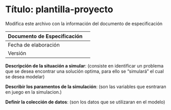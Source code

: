 # Título: plantilla-proyecto

Modifica este archivo con la información del documento de especificación

| Documento de Especificación |   |
|-----------------------------|---|
| Fecha de elaboración        |   |
| Versión                     |   |

**Descripción de la situación a simular**: (consiste en identificar un problema que se desea encontrar una solución optima, para ello se “simulará” el cual se desea modelar)

**Describir los paramentos de la simulación**: (son las variables que esntraran en juego en la simulacion.)

**Definir la colección de datos**: (son los datos que se utilizaran en el modelo)